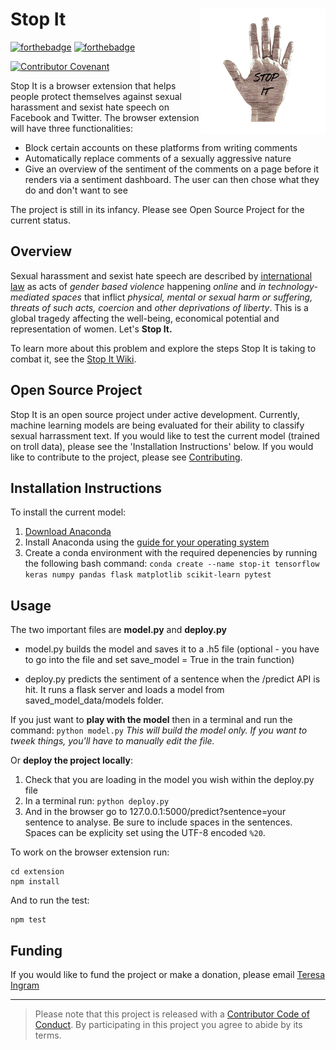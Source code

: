 
# Stop It <img src='logo_stopit.png' align="right" height="200" />

[![forthebadge](https://forthebadge.com/images/badges/made-with-python.svg)](https://forthebadge.com) [![forthebadge](https://forthebadge.com/images/badges/made-with-javascript.svg)](https://forthebadge.com)  

[![Contributor Covenant](https://img.shields.io/badge/Contributor%20Covenant-v1.4%20adopted-ff69b4.svg)](CODE_OF_CONDUCT.md)

Stop It is a browser extension that helps people protect themselves against sexual harassment and sexist hate speech on Facebook and Twitter. The browser extension will have three functionalities:
- Block certain accounts on these platforms from writing comments
- Automatically replace comments of a sexually aggressive nature 
- Give an overview of the sentiment of the comments on a page before it renders via a sentiment dashboard. The user can then chose what they do and don't want to see

The project is still in its infancy. Please see Open Source Project for the current status.

## Overview

Sexual harassment and sexist hate speech are described by [international law](https://tbinternet.ohchr.org/Treaties/CEDAW/Shared%20Documents/1_Global/CEDAW_C_GC_35_8267_E.pdf) as acts of *gender based violence* happening *online* and *in technology-mediated spaces* that inflict *physical, mental or sexual harm or suffering, threats of such acts, coercion* and *other deprivations of liberty*. This is a global tragedy affecting the well-being, economical potential and representation of women. Let's __Stop It.__

To learn more about this problem and explore the steps Stop It is taking to combat it, see the [Stop It Wiki](https://github.com/malteserteresa/stop-it/wiki/The-Problem).

## Open Source Project

Stop It is an open source project under active development. Currently, machine learning models are being evaluated for their ability to classify sexual harrassment text. If you would like to test the current model (trained on troll data), please see the 'Installation Instructions' below. If you would like to contribute to the project, please see [Contributing](https://github.com/malteserteresa/stop-it/blob/master/contributing.md).

## Installation Instructions

To install the current model:
1. [Download Anaconda](https://www.anaconda.com/distribution/#download-section)
2. Install Anaconda using the [guide for your operating system](https://docs.conda.io/projects/conda/en/latest/user-guide/install/index.html#regular-installation)
3. Create a conda environment with the required depenencies by running the following bash command: 
`conda create --name stop-it tensorflow keras numpy pandas flask matplotlib scikit-learn pytest`

## Usage
The two important files are **model.py** and **deploy.py** 

- model.py builds the model and saves it to a .h5 file 
(optional - you have to go into the file and set save_model = True in the train function) 

- deploy.py predicts the sentiment of a sentence when the /predict API is hit.
It runs a flask server and loads a model from saved_model_data/models folder. 

If you just want to **play with the model** then in a terminal and run the command: `python model.py`
*This will build the model only. If you want to tweek things, you'll have to manually edit the file.*

Or **deploy the project locally**: 
1. Check that you are loading in the model you wish within the deploy.py file
2. In a terminal run: `python deploy.py`
3. And in the browser go to 127.0.0.1:5000/predict?sentence=your sentence to analyse. 
Be sure to include spaces in the sentences. Spaces can be explicity set using the UTF-8 encoded `%20`.

To work on the browser extension run:
```
cd extension
npm install
```

And to run the test:
```
npm test
```

## Funding
If you would like to fund the project or make a donation, please email [Teresa Ingram](mailto:tee.in.grams@gmail.com)

***

> Please note that this project is released with a [Contributor Code of Conduct](https://github.com/malteserteresa/stop-it/blob/master/CODE_OF_CONDUCT.md). By participating in this project you agree to abide by its terms.


